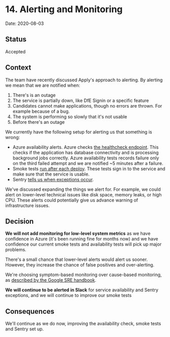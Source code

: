 # 14. Alerting and Monitoring

Date: 2020-08-03

## Status

Accepted

## Context

The team have recently discussed Apply's approach to alerting. By alerting we mean that we are notified when:

1. There's is an outage
2. The service is partially down, like DfE Signin or a specific feature
3. Candidates cannot make applications, though no errors are thrown. For example because of a bug.
4. The system is performing so slowly that it's not usable
5. Before there's an outage

We currently have the following setup for alerting us that something is wrong:

- Azure availability alerts. Azure checks [the healthcheck endpoint](https://www.apply-for-teacher-training.service.gov.uk/integrations/monitoring/all). This checks if the application has database connectivity and is processing background jobs correctly. Azure availability tests records failure only on the third failed attempt and we are notified ~5 minutes after a failure.
- Smoke tests [run after each deploy](https://github.com/DFE-Digital/apply-for-teacher-training-tests). These tests sign in to the service and make sure that the service is usable.
- Sentry [tells us when exceptions occur](https://sentry.io/organizations/dfe-bat).

We've discussed expanding the things we alert for. For example, we could alert on lower-level technical issues like disk space, memory leaks, or high CPU. These alerts could potentially give us advance warning of infrastructure issues.

## Decision

**We will not add monitoring for low-level system metrics** as we have confidence in Azure (it's been running fine for months now) and we have confidence our current smoke tests and availability tests will pick up major problems.

There's a small chance that lower-level alerts would alert us sooner. However, they increase the chance of false positives and over-alerting.

We're choosing symptom-based monitoring over cause-based monitoring, as [described by the Google SRE handbook](https://docs.google.com/document/d/199PqyG3UsyXlwieHaqbGiWVa8eMWi8zzAn0YfcApr8Q/edit).

**We will continue to be alerted in Slack** for service availability and Sentry exceptions, and we will continue to improve our smoke tests

## Consequences

We'll continue as we do now, improving the availability check, smoke tests and Sentry set up.
